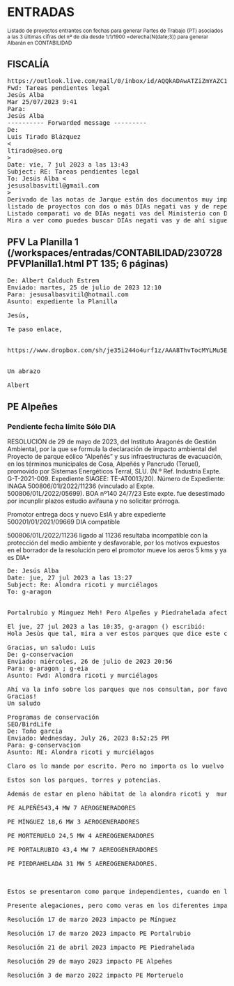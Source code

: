 # ENTRADAS
<small>Listado de proyectos entrantes con fechas para generar Partes de Trabajo (PT) asociados a las 3 últimas cifras del nº de día desde 1/1/1900 =derecha(N(date;3)) para generar Albarán en CONTABILIDAD</small>

## FISCALÍA
<pre>https://outlook.live.com/mail/0/inbox/id/AQQkADAwATZiZmYAZC1mMTBlLTEyOGYtMDACLTAwCgAQABsolpPUS65LoYF6PU7sn4Q%3D 1/4
Fwd: Tareas pendientes legal
Jesús Alba <jesusalbasvitil@gmail.com>
Mar 25/07/2023 9:41
Para:
Jesús Alba <jesusalbasvitil@hotmail.com>
---------- Forwarded message ---------
De:
Luis Tirado Blázquez
<
ltirado@seo.org
>
Date: vie, 7 jul 2023 a las 13:43
Subject: RE: Tareas pendientes legal
To: Jesús Alba <
jesusalbasvitil@gmail.com
>
Derivado de las notas de Jarque están dos documentos muy importantes para el fiscal:
listado de proyectos con dos o más DIAs negati vas y de repente sale una positi va y valoración de quedeberían haber sido negati vas.
Listado comparati vo de DIAs negati vas del Ministerio con DIAs positi vas del Inaga en hábitat olocalizaciones similares.
Mira a ver como puedes buscar DIAs negati vas y de ahí sigues el hilo, pero no dejes estos dosdocumentos que son muy importantes.</pre>

## PFV La Planilla 1 (/workspaces/entradas/CONTABILIDAD/230728PFVPlanilla1.html PT 135; 6 páginas)
<pre>De: Albert Calduch Estrem
Enviado: martes, 25 de julio de 2023 12:10
Para: jesusalbasvitil@hotmail.com
Asunto: expediente la Planilla

Jesús,

Te paso enlace,


https://www.dropbox.com/sh/je35i244o4urf1z/AAA8ThvTocMYLMu5E88OS-K1a?dl=0


Un abrazo

Albert
</pre>

## PE Alpeñes
### Pendiente fecha límite Sólo DIA
RESOLUCIÓN de 29 de mayo de 2023, del Instituto Aragonés de Gestión Ambiental, por la que se formula la declaración de impacto ambiental del Proyecto de parque eólico “Alpeñés” y sus infraestructuras de evacuación, en los términos municipales de Cosa, Alpeñés y Pancrudo (Teruel), promovido por Sistemas Energéticos Terral, SLU. (N.º Ref. Industria Expte. G-T-2021-009. Expediente SIAGEE: TE-AT0013/20). Número de Expediente: INAGA 500806/01l/2022/11236 (vinculado al Expte. 500806/01L/2022/05699). BOA nº140 24/7/23
Este expte. fue desestimado por incunplir plazos estudio avifauna y no solicitar prórroga. 

Promotor entrega docs y nuevo EsIA y abre expediente 500201/01/2021/09669 DIA compatible

500806/01L/2022/11236 ligado al 11236 resultaba incompatible con la protección del medio ambiente y desfavorable, por los motivos expuestos en el borrador de la resolución pero el promotor mueve los aeros 5 kms y ya es DIA+
<pre>De: Jesús Alba <jesusalbasvitil@gmail.com>
Date: jue, 27 jul 2023 a las 13:27
Subject: Re: Alondra ricoti y murciélagos
To: g-aragon <aragon@seo.org>


Portalrubio y Minguez Meh! Pero Alpeñes y Piedrahelada afectan IBA y dentro de Rocín. No sería problema hacer alegaciones comunes a los 4/5

El jue, 27 jul 2023 a las 10:35, g-aragon (<aragon@seo.org>) escribió:
Hola Jesùs que tal, mira a ver estos parques que dice este chico Toño que están cerca de rocín y ponte alarmas para los BOA cuando autorice Industria meter los recursos de alzada.

Gracias, un saludo: Luis
De: g-conservacion <conservacion@seo.org>
Enviado: miércoles, 26 de julio de 2023 20:56
Para: g-aragon <aragon@seo.org>; g-eia <eia@seo.org>
Asunto: Fwd: Alondra ricoti y murciélagos
 
Ahí va la info sobre los parques que nos consultan, por favor, podéis responderle? 
Gracias!
Un saludo 

Programas de conservación 
SEO/BirdLife
De: Toño garcia <tonyejas@hotmail.com>
Enviado: Wednesday, July 26, 2023 8:52:25 PM
Para: g-conservacion <conservacion@seo.org>
Asunto: RE: Alondra ricoti y murciélagos
 
Claro os lo mande por escrito. Pero no importa os lo vuelvo a mandar.

Estos son los parques, torres y potencias.

Además de estar en pleno hábitat de la alondra ricoti y  murciélagos, están a tan solo 500 m. del pueblo de Portalrubio, ahora barrio de Pancrudo.

PE ALPEÑÉS43,4 MW 7 AEROGENERADORES

PE MÍNGUEZ 18,6 MW 3 AEROGENERADORES

PE MORTERUELO 24,5 MW 4 AEREOGENERADORES

PE PORTALRUBIO 43,4 MW 7 AEREOGENERADORES

PE PIEDRAHELADA 31 MW 5 AEREOGENERADORES.

 

Estos se presentaron como parque independientes, cuando en la mayoría de los casos no hay ni 200 m. entre ellos. Y los últimos días de la anterior legislatura autonómicas el INAGA aprobó los impactos ambientales. Clara mente se trata de un fragmentación artificial para evitar la obligación del impacto estatal y las posibles pegas.

Presente alegaciones, pero como veras en los diferentes impactos:

Resolución 17 de marzo 2023 impacto pe Mínguez

Resolución 17 de marzo 2023 impacto PE Portalrubio

Resolución 21 de abril 2023 impacto PE Piedrahelada

Resolución 29 de mayo 2023 impacto PE Alpeñes

Resolución 3 de marzo 2022 impacto PE Morteruelo

 </pre>